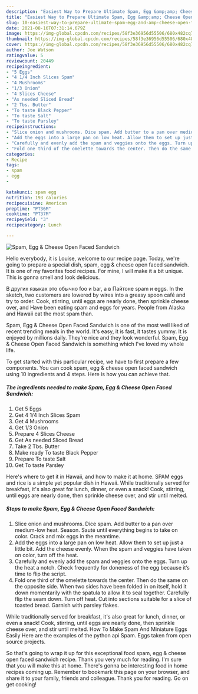 ```yaml
---
description: "Easiest Way to Prepare Ultimate Spam, Egg &amp;amp; Cheese Open Faced Sandwich"
title: "Easiest Way to Prepare Ultimate Spam, Egg &amp;amp; Cheese Open Faced Sandwich"
slug: 10-easiest-way-to-prepare-ultimate-spam-egg-and-amp-cheese-open-faced-sandwich
date: 2021-08-16T07:31:14.679Z
image: https://img-global.cpcdn.com/recipes/58f3e36956d55506/680x482cq70/spam-egg-cheese-open-faced-sandwich-recipe-main-photo.jpg
thumbnail: https://img-global.cpcdn.com/recipes/58f3e36956d55506/680x482cq70/spam-egg-cheese-open-faced-sandwich-recipe-main-photo.jpg
cover: https://img-global.cpcdn.com/recipes/58f3e36956d55506/680x482cq70/spam-egg-cheese-open-faced-sandwich-recipe-main-photo.jpg
author: Joe Watson
ratingvalue: 5
reviewcount: 20449
recipeingredient:
- "5 Eggs"
- "4 1/4 Inch Slices Spam"
- "4 Mushrooms"
- "1/3 Onion"
- "4 Slices Cheese"
- "As needed Sliced Bread"
- "2 Tbs. Butter"
- "To taste Black Pepper"
- "To taste Salt"
- "To taste Parsley"
recipeinstructions:
- "Slice onion and mushrooms. Dice spam. Add butter to a pan over medium-low heat. Season. Sauté until everything begins to take on color. Crack and mix eggs in the meantime."
- "Add the eggs into a large pan on low heat. Allow them to set up just a little bit. Add the cheese evenly. When the spam and veggies have taken on color, turn off the heat."
- "Carefully and evenly add the spam and veggies onto the eggs. Turn up the heat a notch. Check frequently for doneness of the egg because it’s time to flip the script."
- "Fold one third of the omelette towards the center. Then do the same on the opposite side. When two sides have been folded in on itself, hold it down momentarily with the spatula to allow it to seal together. Carefully flip the seam down. Turn off heat. Cut into sections suitable for a slice of toasted bread. Garnish with parsley flakes."
categories:
- Recipe
tags:
- spam
- egg
- 

katakunci: spam egg  
nutrition: 193 calories
recipecuisine: American
preptime: "PT36M"
cooktime: "PT37M"
recipeyield: "3"
recipecategory: Lunch

---
```



![Spam, Egg &amp; Cheese Open Faced Sandwich](https://img-global.cpcdn.com/recipes/58f3e36956d55506/680x482cq70/spam-egg-cheese-open-faced-sandwich-recipe-main-photo.jpg)

Hello everybody, it is Louise, welcome to our recipe page. Today, we're going to prepare a special dish, spam, egg &amp; cheese open faced sandwich. It is one of my favorites food recipes. For mine, I will make it a bit unique. This is gonna smell and look delicious.

В других языках это обычно foo и bar, а в Пайтоне spam и eggs. In the sketch, two customers are lowered by wires into a greasy spoon café and try to order. Cook, stirring, until eggs are nearly done, then sprinkle cheese over, and Have been eating spam and eggs for years. People from Alaska and Hawaii eat the most spam than.

Spam, Egg &amp; Cheese Open Faced Sandwich is one of the most well liked of recent trending meals in the world. It's easy, it is fast, it tastes yummy. It is enjoyed by millions daily. They're nice and they look wonderful. Spam, Egg &amp; Cheese Open Faced Sandwich is something which I've loved my whole life.


To get started with this particular recipe, we have to first prepare a few components. You can cook spam, egg &amp; cheese open faced sandwich using 10 ingredients and 4 steps. Here is how you can achieve that.

<!--inarticleads1-->

##### The ingredients needed to make Spam, Egg &amp; Cheese Open Faced Sandwich:

1. Get 5 Eggs
1. Get 4 1/4 Inch Slices Spam
1. Get 4 Mushrooms
1. Get 1/3 Onion
1. Prepare 4 Slices Cheese
1. Get As needed Sliced Bread
1. Take 2 Tbs. Butter
1. Make ready To taste Black Pepper
1. Prepare To taste Salt
1. Get To taste Parsley


Here&#39;s where to get it in Hawaii, and how to make it at home. SPAM eggs and rice is a simple yet popular dish in Hawaii. While traditionally served for breakfast, it&#39;s also great for lunch, dinner, or even a snack! Cook, stirring, until eggs are nearly done, then sprinkle cheese over, and stir until melted. 

<!--inarticleads2-->

##### Steps to make Spam, Egg &amp; Cheese Open Faced Sandwich:

1. Slice onion and mushrooms. Dice spam. Add butter to a pan over medium-low heat. Season. Sauté until everything begins to take on color. Crack and mix eggs in the meantime.
1. Add the eggs into a large pan on low heat. Allow them to set up just a little bit. Add the cheese evenly. When the spam and veggies have taken on color, turn off the heat.
1. Carefully and evenly add the spam and veggies onto the eggs. Turn up the heat a notch. Check frequently for doneness of the egg because it’s time to flip the script.
1. Fold one third of the omelette towards the center. Then do the same on the opposite side. When two sides have been folded in on itself, hold it down momentarily with the spatula to allow it to seal together. Carefully flip the seam down. Turn off heat. Cut into sections suitable for a slice of toasted bread. Garnish with parsley flakes.


While traditionally served for breakfast, it&#39;s also great for lunch, dinner, or even a snack! Cook, stirring, until eggs are nearly done, then sprinkle cheese over, and stir until melted. How To Make Spam And Miniature Eggs Easily Here are the examples of the python api Spam. Eggs taken from open source projects. 

So that's going to wrap it up for this exceptional food spam, egg &amp; cheese open faced sandwich recipe. Thank you very much for reading. I'm sure that you will make this at home. There's gonna be interesting food in home recipes coming up. Remember to bookmark this page on your browser, and share it to your family, friends and colleague. Thank you for reading. Go on get cooking!
